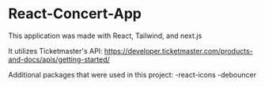 # React-Concert-App

This application was made with React, Tailwind, and next.js

It utilizes Ticketmaster's API: https://developer.ticketmaster.com/products-and-docs/apis/getting-started/

Additional packages that were used in this project:
-react-icons
-debouncer
